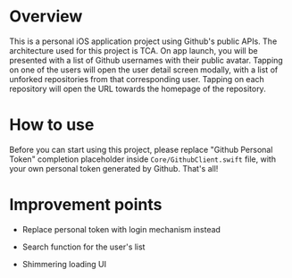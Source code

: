 # Overview

This is a personal iOS application project using Github's public APIs. The architecture used for this project is TCA. On app launch, you will be presented with a list of Github usernames with their public avatar. Tapping on one of the users will open the user detail screen modally, with a list of unforked repositories from that corresponding user. Tapping on each repository will open the URL towards the homepage of the repository.

# How to use

Before you can start using this project, please replace "Github Personal Token" completion placeholder inside `Core/GithubClient.swift` file, with your own personal token generated by Github. That's all!

# Improvement points

- Replace personal token with login mechanism instead

- Search function for the user's list

- Shimmering loading UI
